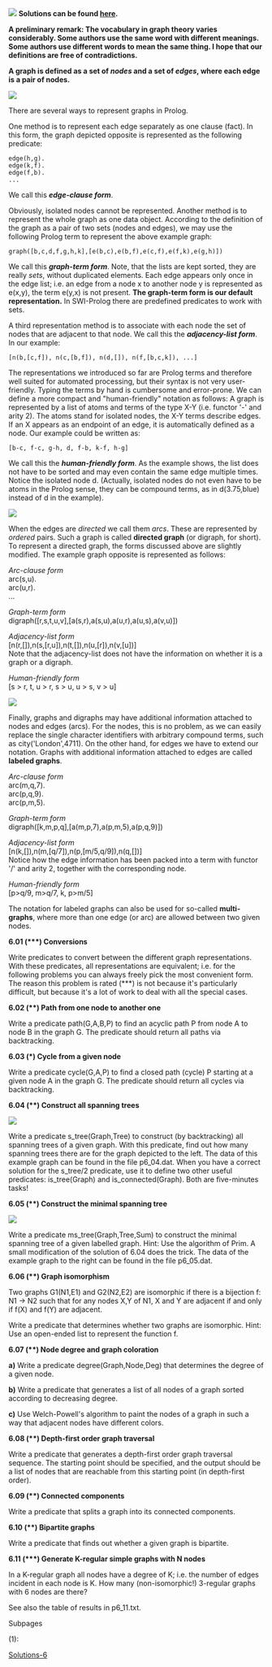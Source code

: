 
![](prolog-program.gif) **Solutions can be found
[here](https://sites.google.com/site/prologsite/prolog-problems/6/solutions-6).**

**A preliminary remark: The vocabulary in graph theory varies
considerably. Some authors use the same word with different meanings.
Some authors use different words to mean the same thing. I hope that our
definitions are free of contradictions.**

**A graph is defined as a set of *nodes* and a set of *edges*, where each
edge is a pair of nodes.**

![](graph1.gif)

There are several ways to represent graphs in Prolog.

One method is to represent each edge separately as one clause (fact). In
this form, the graph depicted opposite is represented as the following
predicate:

    edge(h,g).
    edge(k,f).
    edge(f,b).
    ...

We call this ***edge-clause form***.

Obviously, isolated nodes cannot be represented. Another method is to
represent the whole graph as one data object. According to the
definition of the graph as a pair of two sets (nodes and edges), we may
use the following Prolog term to represent the above example graph:

    graph([b,c,d,f,g,h,k],[e(b,c),e(b,f),e(c,f),e(f,k),e(g,h)])

We call this ***graph-term form***. Note, that the lists are kept
sorted, they are really *sets*, without duplicated elements. Each edge
appears only once in the edge list; i.e. an edge from a node x to
another node y is represented as e(x,y), the term e(y,x) is not present.
**The graph-term form is our default representation.** In SWI-Prolog
there are predefined predicates to work with sets.

A third representation method is to associate with each node the set of
nodes that are adjacent to that node. We call this the ***adjacency-list
form***. In our example:

    [n(b,[c,f]), n(c,[b,f]), n(d,[]), n(f,[b,c,k]), ...]

The representations we introduced so far are Prolog terms and therefore
well suited for automated processing, but their syntax is not very
user-friendly. Typing the terms by hand is cumbersome and error-prone.
We can define a more compact and "human-friendly" notation as follows: A
graph is represented by a list of atoms and terms of the type X-Y (i.e.
functor '-' and arity 2). The atoms stand for isolated nodes, the X-Y
terms describe edges. If an X appears as an endpoint of an edge, it is
automatically defined as a node. Our example could be written as:

    [b-c, f-c, g-h, d, f-b, k-f, h-g]

We call this the ***human-friendly form***. As the example shows, the
list does not have to be sorted and may even contain the same edge
multiple times. Notice the isolated node d. (Actually, isolated nodes do
not even have to be atoms in the Prolog sense, they can be compound
terms, as in d(3.75,blue) instead of d in the example).

![](graph2.gif)

When the edges are *directed* we call them *arcs*. These are represented
by *ordered* pairs. Such a graph is called **directed graph** (or
digraph, for short). To represent a directed graph, the forms discussed
above are slightly modified. The example graph opposite is represented
as follows:

*Arc-clause form*  
arc(s,u).  
arc(u,r).  
...

*Graph-term form*  
digraph(\[r,s,t,u,v\],\[a(s,r),a(s,u),a(u,r),a(u,s),a(v,u)\])

*Adjacency-list form*  
\[n(r,\[\]),n(s,\[r,u\]),n(t,\[\]),n(u,\[r\]),n(v,\[u\])\]  
Note that the adjacency-list does not have the information on whether it
is a graph or a digraph.

*Human-friendly form*  
\[s \> r, t, u \> r, s \> u, u \> s, v \> u\]

![](graph3.gif)

Finally, graphs and digraphs may have additional information attached to
nodes and edges (arcs). For the nodes, this is no problem, as we can
easily replace the single character identifiers with arbitrary compound
terms, such as city('London',4711). On the other hand, for edges we have
to extend our notation. Graphs with additional information attached to
edges are called **labeled graphs**.

*Arc-clause form*  
arc(m,q,7).  
arc(p,q,9).  
arc(p,m,5).

*Graph-term form*  
digraph(\[k,m,p,q\],\[a(m,p,7),a(p,m,5),a(p,q,9)\])

*Adjacency-list form*  
\[n(k,\[\]),n(m,\[q/7\]),n(p,\[m/5,q/9\]),n(q,\[\])\]  
Notice how the edge information has been packed into a term with functor
'/' and arity 2, together with the corresponding node.

*Human-friendly form*  
\[p\>q/9, m\>q/7, k, p\>m/5\]

The notation for labeled graphs can also be used for so-called
**multi-graphs**, where more than one edge (or arc) are allowed between
two given nodes.  

**6.01 (\*\*\*) Conversions**

Write predicates to convert between the different graph representations.
With these predicates, all representations are equivalent; i.e. for the
following problems you can always freely pick the most convenient form.
The reason this problem is rated (\*\*\*) is not because it's
particularly difficult, but because it's a lot of work to deal with all
the special cases.

**6.02 (\*\*) Path from one node to another one**

Write a predicate path(G,A,B,P) to find an acyclic path P from node A to
node B in the graph G. The predicate should return all paths via
backtracking.

**6.03 (\*) Cycle from a given node**

Write a predicate cycle(G,A,P) to find a closed path (cycle) P starting
at a given node A in the graph G. The predicate should return all cycles
via backtracking.

**6.04 (\*\*) Construct all spanning trees**

![](p83.gif)

Write a predicate s_tree(Graph,Tree) to construct (by backtracking) all
spanning trees of a given graph. With this predicate, find out how many
spanning trees there are for the graph depicted to the left. The data of
this example graph can be found in the file p6_04.dat. When you have a
correct solution for the s_tree/2 predicate, use it to define two other
useful predicates: is_tree(Graph) and is_connected(Graph). Both are
five-minutes tasks!

**6.05 (\*\*) Construct the minimal spanning tree**

![](p84.gif)

Write a predicate ms_tree(Graph,Tree,Sum) to construct the minimal
spanning tree of a given labelled graph. Hint: Use the algorithm of
Prim. A small modification of the solution of 6.04 does the trick. The
data of the example graph to the right can be found in the file
p6_05.dat.

**6.06 (\*\*) Graph isomorphism**

Two graphs G1(N1,E1) and G2(N2,E2) are isomorphic if there is a
bijection f: N1 -\> N2 such that for any nodes X,Y of N1, X and Y are
adjacent if and only if f(X) and f(Y) are adjacent.

Write a predicate that determines whether two graphs are isomorphic.
Hint: Use an open-ended list to represent the function f.

**6.07 (\*\*) Node degree and graph coloration**

**a)** Write a predicate degree(Graph,Node,Deg) that determines the
degree of a given node.

**b)** Write a predicate that generates a list of all nodes of a graph
sorted according to decreasing degree.

**c)** Use Welch-Powell's algorithm to paint the nodes of a graph in
such a way that adjacent nodes have different colors.

**6.08 (\*\*) Depth-first order graph traversal**

Write a predicate that generates a depth-first order graph traversal
sequence. The starting point should be specified, and the output should
be a list of nodes that are reachable from this starting point (in
depth-first order).

**6.09 (\*\*) Connected components**

Write a predicate that splits a graph into its connected components.

**6.10 (\*\*) Bipartite graphs**

Write a predicate that finds out whether a given graph is bipartite.

**6.11 (\*\*\*) Generate K-regular simple graphs with N nodes**

In a K-regular graph all nodes have a degree of K; i.e. the number of
edges incident in each node is K. How many (non-isomorphic!) 3-regular
graphs with 6 nodes are there?

See also the table of results in p6_11.txt.


Subpages

(1):

<a href="/site/prologsite/prolog-problems/6/solutions-6"
dir="ltr">Solutions-6</a>
